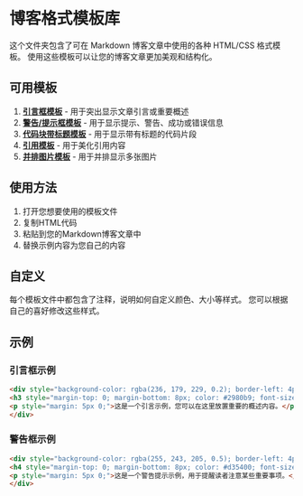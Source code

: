 <!-- 模板索引文件 -->
# 博客格式模板库

这个文件夹包含了可在 Markdown 博客文章中使用的各种 HTML/CSS 格式模板。
使用这些模板可以让您的博客文章更加美观和结构化。

## 可用模板

1. **[引言框模板](intro-box-template.html)** - 用于突出显示文章引言或重要概述
2. **[警告/提示框模板](alert-box-template.html)** - 用于显示提示、警告、成功或错误信息
3. **[代码块带标题模板](code-block-template.html)** - 用于显示带有标题的代码片段
4. **[引用模板](blockquote-template.html)** - 用于美化引用内容
5. **[并排图片模板](side-by-side-images-template.html)** - 用于并排显示多张图片

## 使用方法

1. 打开您想要使用的模板文件
2. 复制HTML代码
3. 粘贴到您的Markdown博客文章中
4. 替换示例内容为您自己的内容

## 自定义

每个模板文件中都包含了注释，说明如何自定义颜色、大小等样式。
您可以根据自己的喜好修改这些样式。

## 示例

### 引言框示例

```html
<div style="background-color: rgba(236, 179, 229, 0.2); border-left: 4px solid #3498db; padding: 10px; margin: 10px 0; border-radius: 3px; max-width: 85%;">
<h3 style="margin-top: 0; margin-bottom: 8px; color: #2980b9; font-size: 1.1em;">引言</h3>
<p style="margin: 5px 0;">这是一个引言示例，您可以在这里放置重要的概述内容。</p>
</div>
```

### 警告框示例

```html
<div style="background-color: rgba(255, 243, 205, 0.5); border-left: 4px solid #f39c12; padding: 10px; margin: 10px 0; border-radius: 3px;">
<h4 style="margin-top: 0; margin-bottom: 8px; color: #d35400; font-size: 1.1em;">⚠️ 注意</h4>
<p style="margin: 5px 0;">这是一个警告提示示例，用于提醒读者注意某些重要事项。</p>
</div>
``` 